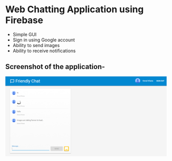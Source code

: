 # Web Chatting Application using Firebase

* Simple GUI
* Sign in using Google account
* Ability to send images
* Ability to receive notifications

## Screenshot of the application-
![](images/FriendlyChat.PNG)
